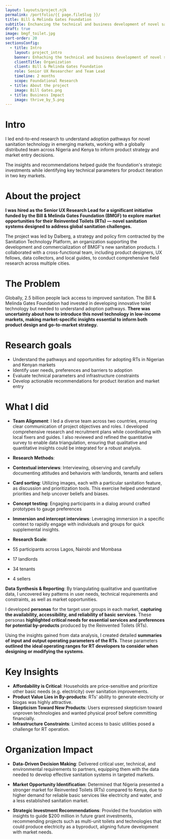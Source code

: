 ```yaml
---
layout: layouts/project.njk
permalink: /portfolio/{{ page.fileSlug }}/
title: Bill & Melinda Gates Foundation
subtitle: Enchancing the technical and business development of novel sanitation systems. (Coming soon)
draft: true
image: bmgf_toilet.jpg
sort-order: 20
sectionsConfig:
  - title: Intro
    layout: project_intro
    banner: Enhaching the technical and business development of novel sanitation systems
    clientTitle: Organization
    client: Bill & Melinda Gates Foundation
    role: Senior UX Researcher and Team Lead
    timeline: 2 months
    scope: Foundational Research
  - title: About the project
    image: Bill Gates.png
  - title: Business Impact
    image: thrive_by_5.png
---
```

# Intro
I led end-to-end research to understand adoption pathways for novel sanitation technology in emerging markets, working with a globally distributed team across Nigeria and Kenya to inform product strategy and market entry decisions.

The insights and recommendations helped guide the foundation's strategic investments while identifying key technical parameters for product iteration in two key markets.



# About the project
**I was hired as the Senior UX Research Lead for a significant initiative funded by the Bill & Melinda Gates Foundation (BMGF) to explore market opportunities for their Reinvented Toilets (RTs) — novel sanitation systems designed to address global sanitation challenges.** 

The project was led by Dalberg, a strategy and policy firm contracted by the Sanitation Technology Platform, an organization supporting the development and commercialization of BMGF's new sanitation products. I collaborated with a cross-functional team, including product designers, UX fellows, data collectors, and local guides, to conduct comprehensive field research across multiple cities.


# The Problem
Globally, 2.5 billion people lack access to improved sanitation. The Bill & Melinda Gates Foundation had invested in developing innovative toilet technology but needed to understand adoption pathways. **There was uncertainty about how to introduce this novel technology in low-income markets, making market-specific insights essential to inform both product design and go-to-market strategy.**

# Research goals
- Understand the pathways and opportunities for adopting RTs in Nigerian and Kenyan markets
- Identify user needs, preferences and barriers to adoption
- Evaluate technical parameters and infrastructure constraints
- Develop actionable recommendations for product iteration and market entry



# What I did
- **Team Alignment**: I led a diverse team across two countries, ensuring clear communication of project objectives and roles. I developed comprehensive research and recruitment plans while coordinating with local fixers and guides. I also reviewed and refined the quantitative survey to enable data triangulation, ensuring that qualitative and quantitative insights could be integrated for a robust analysis.
  
- **Research Methods**:
- **Contextual interviews**: Interviewing, observing and carefully documenting attitudes and behaviors with landlords, tenants and sellers
- **Card sorting**: Utilizing images, each with a particular sanitation feature, as discussion and prioritization tools. This exercise helped understand priorities and help uncover beliefs and biases.
- **Concept testing**: Engaging participants in a dialog around crafted prototypes to gauge preferences
- **Immersion and intercept interviews**: Leveraging immersion in a specific context to rapidly engage with individuals and groups for quick supplemental insights.



- **Research Scale**:
- 55 participants across Lagos, Nairobi and Mombasa
- 17 landlords
- 34 tenants
- 4 sellers

**Data Synthesis & Reporting**: By triangulating qualitative and quantitative data, I uncovered key patterns in user needs, technical requirements and constraints, as well as market opportunities.
  
I developed **personas** for the target user groups in each market, **capturing the availability, accessibility, and reliability of basic services**. These personas **highlighted critical needs for essential services and preferences for potential by-products** produced by the Reinvented Toilets (RTs).

Using the insights gained from data analysis, I created detailed **summaries of input and output operating parameters of the RTs**. These parameters **outlined the ideal operating ranges for RT developers to consider when designing or modifying the systems**. 


# Key Insights
- **Affordability is Critical**: Households are price-sensitive and prioritize other basic needs (e.g. electricity) over sanitation improvements.
- **Product Value Lies in By-products**: RTs' ability to generate electricity or biogas was highly attractive.
- **Skepticism Toward New Products**: Users expressed skepticism toward unproven technologies and wanted physical proof before committing financially.
- **Infrastructure Constraints**: Limited access to basic utilities posed a challenge for RT operation.
  

# Organization Impact
- **Data-Driven Decision Making**: Delivered critical user, technical, and environmental requirements to partners, equipping them with the data needed to develop effective sanitation systems in targeted markets.

- **Market Opportunity Identification**: Determined that Nigeria presented a stronger market for Reinvented Toilets (RTs) compared to Kenya, due to higher demand for reliable basic services like electricity and water, and a less established sanitation market.

- **Strategic Investment Recommendations**: Provided the foundation with insights to guide $200 million in future grant investments, recommending projects such as multi-unit toilets and technologies that could produce electricity as a byproduct, aligning future development with market needs.

